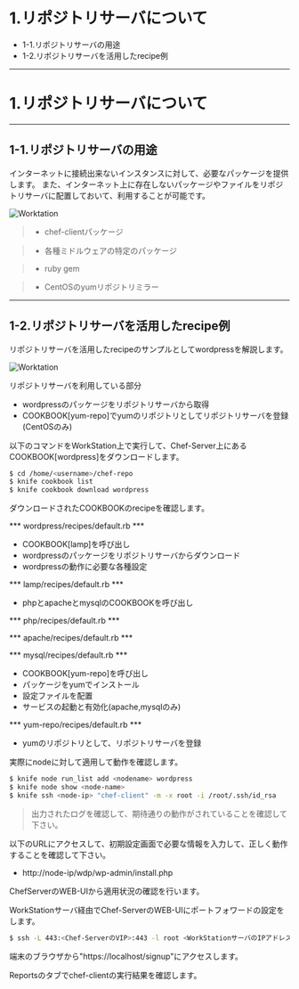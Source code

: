 # 1.リポジトリサーバについて

- 1-1.リポジトリサーバの用途
- 1-2.リポジトリサーバを活用したrecipe例

---

# 1.リポジトリサーバについて

---

## 1-1.リポジトリサーバの用途

インターネットに接続出来ないインスタンスに対して、必要なパッケージを提供します。
また、インターネット上に存在しないパッケージやファイルをリポジトリサーバに配置しておいて、利用することが可能です。

![Worktation](https://raw.github.com/wiki/urasoko/handson-repo/images/HandsOn-7-1.png)

> - chef-clientパッケージ

> - 各種ミドルウェアの特定のパッケージ

> - ruby gem

> - CentOSのyumリポジトリミラー

---

## 1-2.リポジトリサーバを活用したrecipe例

リポジトリサーバを活用したrecipeのサンプルとしてwordpressを解説します。

![Worktation](https://raw.github.com/wiki/urasoko/handson-repo/images/HandsOn-7-2.png)

リポジトリサーバを利用している部分

- wordpressのパッケージをリポジトリサーバから取得
- COOKBOOK[yum-repo]でyumのリポジトリとしてリポジトリサーバを登録(CentOSのみ)

以下のコマンドをWorkStation上で実行して、Chef-Server上にあるCOOKBOOK[wordpress]をダウンロードします。

```bash
$ cd /home/<username>/chef-repo
$ knife cookbook list
$ knife cookbook download wordpress
```

ダウンロードされたCOOKBOOKのrecipeを確認します。

*** wordpress/recipes/default.rb ***

- COOKBOOK[lamp]を呼び出し
- wordpressのパッケージをリポジトリサーバからダウンロード
- wordpressの動作に必要な各種設定

*** lamp/recipes/default.rb ***

- phpとapacheとmysqlのCOOKBOOKを呼び出し

*** php/recipes/default.rb ***

*** apache/recipes/default.rb ***

*** mysql/recipes/default.rb ***

- COOKBOOK[yum-repo]を呼び出し
- パッケージをyumでインストール
- 設定ファイルを配置
- サービスの起動と有効化(apache,mysqlのみ)

*** yum-repo/recipes/default.rb ***

- yumのリポジトリとして、リポジトリサーバを登録

実際にnodeに対して適用して動作を確認します。

```bash
$ knife node run_list add <nodename> wordpress
$ knife node show <node-name>
$ knife ssh <node-ip> "chef-client" -m -x root -i /root/.ssh/id_rsa
```

> 出力されたログを確認して、期待通りの動作がされていることを確認して下さい。

以下のURLにアクセスして、初期設定画面で必要な情報を入力して、正しく動作することを確認して下さい。

- http://node-ip/wdp/wp-admin/install.php

ChefServerのWEB-UIから適用状況の確認を行います。

WorkStationサーバ経由でChef-ServerのWEB-UIにポートフォワードの設定をします。

```bash
$ ssh -L 443:<Chef-ServerのVIP>:443 -l root <WorkStationサーバのIPアドレス>
```

端末のブラウザから"https://localhost/signup"にアクセスします。

Reportsのタブでchef-clientの実行結果を確認します。

